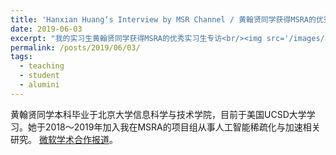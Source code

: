 ```yaml
---
title: 'Hanxian Huang‘s Interview by MSR Channel / 黄翰贤同学获得MSRA的优秀实习生专访'
date: 2019-06-03
excerpt: "我的实习生黄翰贤同学获得MSRA的优秀实习生专访<br/><img src='/images/awards/hanxian-short.jpg'>"
permalink: /posts/2019/06/03/
tags:
  - teaching
  - student
  - alumini
---
```


黄翰贤同学本科毕业于北京大学信息科学与技术学院，目前于美国UCSD大学学习。她于2018～2019年加入我在MSRA的项目组从事人工智能稀疏化与加速相关研究。
[微软学术合作报道](https://mp.weixin.qq.com/s/Zs_CWN-y0_QKS-fXwJrKhA)。